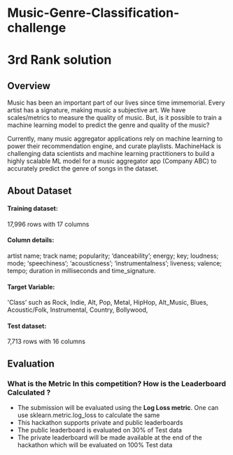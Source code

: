 # Music-Genre-Classification-challenge
# 3rd Rank solution

## Overview

Music has been an important part of our lives since time immemorial. Every artist has a signature, making music a subjective art. We have scales/metrics to measure the quality of music. But, is it possible to train a machine learning model to predict the genre and quality of the music?

Currently, many music aggregator applications rely on machine learning to power their recommendation engine, and curate playlists. MachineHack is challenging data scientists and machine learning practitioners to build a highly scalable ML model for a music aggregator app (Company ABC) to accurately predict the genre of songs in the dataset.

## About Dataset

#### Training dataset: 
17,996 rows with 17 columns 

#### Column details: 
artist name; track name; popularity; ‘danceability’; energy; key; loudness; mode; ‘speechiness’; ‘acousticness’; ‘instrumentalness’; liveness; valence; tempo; duration in milliseconds and time_signature. 

#### Target Variable: 
'Class’ such as Rock, Indie, Alt, Pop, Metal, HipHop, Alt_Music, Blues, Acoustic/Folk, Instrumental, Country, Bollywood, 

#### Test dataset: 
7,713 rows with 16 columns 

## Evaluation

### What is the Metric In this competition? How is the Leaderboard Calculated ?

- The submission will be evaluated using the **Log Loss metric**. One can use sklearn.metric.log_loss to calculate the same
- This hackathon supports private and public leaderboards
- The public leaderboard is evaluated on 30% of Test data
- The private leaderboard will be made available at the end of the hackathon which will be evaluated on 100% Test data

